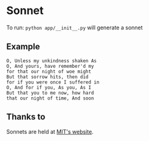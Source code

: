 # Sonnet

To run: `python app/__init__.py` will generate a sonnet

## Example

```
O, Unless my unkindness shaken As
O, And yours, have remember'd my
for that our night of woe might
But that sorrow hits, then did
for if you were once I suffered in
O, And for if you, As you, As I
But that you to me now, how hard
that our night of time, And soon
```

## Thanks to

Sonnets are held at [MIT's website](http://shakespeare.mit.edu/Poetry/sonnets.html).
